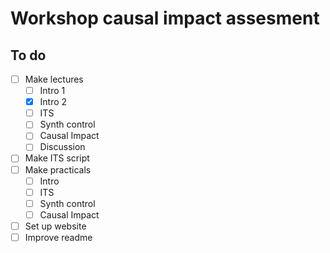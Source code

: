 # Workshop causal impact assesment


## To do

- [ ] Make lectures
  - [ ] Intro 1
  - [x] Intro 2
  - [ ] ITS
  - [ ] Synth control
  - [ ] Causal Impact
  - [ ] Discussion
- [ ] Make ITS script
- [ ] Make practicals
  - [ ] Intro
  - [ ] ITS
  - [ ] Synth control
  - [ ] Causal Impact
- [ ] Set up website
- [ ] Improve readme

